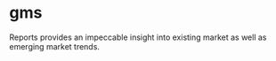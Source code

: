 # gms
Reports provides an impeccable insight into existing market as well as emerging market trends.
